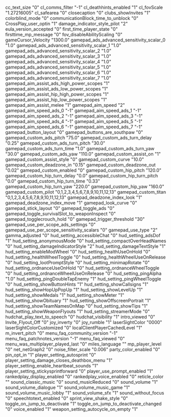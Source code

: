cc_text_size "0"
cl_comms_filter "-1"
cl_deathhints_enabled "1"
cl_fovScale "1.27216005"
cl_safearea "0"
closecaption "0"
clubs_showInvites "1"
colorblind_mode "0"
communicationBlock_time_to_unblock "0"
CrossPlay_user_optin "1"
damage_indicator_style_pilot "2"
eula_version_accepted "0"
first_time_player_state "0"
firsttime_mp_message "0"
fov_disableAbilityScaling "0"
gameCursor_Velocity "1300.0"
gamepad_ads_advanced_sensitivity_scalar_0 "1.0"
gamepad_ads_advanced_sensitivity_scalar_1 "1.0"
gamepad_ads_advanced_sensitivity_scalar_2 "1.0"
gamepad_ads_advanced_sensitivity_scalar_3 "1.0"
gamepad_ads_advanced_sensitivity_scalar_4 "1.0"
gamepad_ads_advanced_sensitivity_scalar_5 "1.0"
gamepad_ads_advanced_sensitivity_scalar_6 "1.0"
gamepad_ads_advanced_sensitivity_scalar_7 "1.0"
gamepad_aim_assist_ads_high_power_scopes "1"
gamepad_aim_assist_ads_low_power_scopes "1"
gamepad_aim_assist_hip_high_power_scopes "1"
gamepad_aim_assist_hip_low_power_scopes "1"
gamepad_aim_assist_melee "1"
gamepad_aim_speed "2"
gamepad_aim_speed_ads_0 "-1"
gamepad_aim_speed_ads_1 "-1"
gamepad_aim_speed_ads_2 "-1"
gamepad_aim_speed_ads_3 "-1"
gamepad_aim_speed_ads_4 "-1"
gamepad_aim_speed_ads_5 "-1"
gamepad_aim_speed_ads_6 "-1"
gamepad_aim_speed_ads_7 "-1"
gamepad_button_layout "0"
gamepad_buttons_are_southpaw "0"
gamepad_custom_ads_pitch "75.0"
gamepad_custom_ads_turn_delay "0.25"
gamepad_custom_ads_turn_pitch "30.0"
gamepad_custom_ads_turn_time "1.0"
gamepad_custom_ads_turn_yaw "30.0"
gamepad_custom_ads_yaw "110.0"
gamepad_custom_assist_on "1"
gamepad_custom_assist_style "0"
gamepad_custom_curve "10.0"
gamepad_custom_deadzone_in "0.15"
gamepad_custom_deadzone_out "0.02"
gamepad_custom_enabled "0"
gamepad_custom_hip_pitch "120.0"
gamepad_custom_hip_turn_delay "0.0"
gamepad_custom_hip_turn_pitch "0.0"
gamepad_custom_hip_turn_time "0.33"
gamepad_custom_hip_turn_yaw "220.0"
gamepad_custom_hip_yaw "160.0"
gamepad_custom_pilot "0,1,2,3,4,5,6,7,8,9,10,11,12,13"
gamepad_custom_titan "0,1,2,3,4,5,6,7,8,9,10,11,12,13"
gamepad_deadzone_index_look "1"
gamepad_deadzone_index_move "1"
gamepad_look_curve "0"
gamepad_stick_layout "0"
gamepad_toggle_ads "0"
gamepad_toggle_survivalSlot_to_weaponInspect "0"
gamepad_togglecrouch_hold "0"
gamepad_trigger_threshold "30"
gamepad_use_per_scope_ads_settings "0"
gamepad_use_per_scope_sensitivity_scalars "0"
gamepad_use_type "2"
gamma_adjusted "0"
hud_setting_accessibleChat "0"
hud_setting_adsDof "1"
hud_setting_anonymousMode "0"
hud_setting_compactOverHeadNames "0"
hud_setting_damageIndicatorStyle "2"
hud_setting_damageTextStyle "1"
hud_setting_enableModWheel "0"
hud_setting_healthUseOnHold "0"
hud_setting_healthWheelToggle "0"
hud_setting_healthWheelUseOnRelease "0"
hud_setting_lootPromptStyle "0"
hud_setting_minimapRotate "0"
hud_setting_ordnanceUseOnHold "0"
hud_setting_ordnanceWheelToggle "0"
hud_setting_ordnanceWheelUseOnRelease "0"
hud_setting_pingAlpha "1.0"
hud_setting_pingDoubleTapEnemy "1"
hud_setting_pingWheelToggle "0"
hud_setting_showButtonHints "1"
hud_setting_showCallsigns "1"
hud_setting_showHopUpPopUp "1"
hud_setting_showLevelUp "1"
hud_setting_showMedals "1"
hud_setting_showMeter "1"
hud_setting_showObituary "1"
hud_setting_showOffscreenPortrait "1"
hud_setting_showTeamNamesOnMap "0"
hud_setting_showTips "1"
hud_setting_showWeaponFlyouts "1"
hud_setting_streamerMode "0"
hudchat_play_text_to_speech "0"
hudchat_visibility "1"
intro_viewed "0"
Invite_Flyout_Off "0"
joy_inverty "0"
joy_rumble "1"
laserSightColor "0000"
laserSightColorCustomized "0"
localClientPlayerCachedLevel "1"
m_invert_pitch "0"
menu_faq_community_version "-1"
menu_faq_patchnotes_version "-1"
menu_faq_viewed "0"
menu_was_multiplayer_played_last "0"
miles_language ""
mp_player_level "0"
net_netGraph2 "0"
noise_filter_scale "0.006"
party_color_enabled "0"
pin_opt_in "1"
player_setting_autosprint "0"
player_setting_damage_closes_deathbox_menu "1"
player_setting_enable_heartbeat_sounds "1"
player_setting_stickysprintforward "0"
player_use_prompt_enabled "1"
rankedplay_display_enabled "0"
rankedplay_voice_enabled "0"
reticle_color ""
sound_classic_music "0"
sound_musicReduced "0"
sound_volume "1"
sound_volume_dialogue "1"
sound_volume_music_game "1"
sound_volume_music_lobby "1"
sound_volume_sfx "1"
sound_without_focus "0"
speechtotext_enabled "0"
sprint_view_shake_style "0"
toggle_on_jump_to_deactivate "1"
toggle_on_jump_to_deactivate_changed "0"
voice_enabled "1"
weapon_setting_autocycle_on_empty "1"
